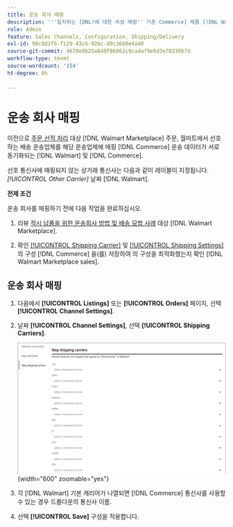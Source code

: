 ```yaml
---
title: 운송 회사 매핑
description: '''일치하는 [DNL!에 대한 속성 매핑'' 기존 Commerce] 제품 [!DNL Walmart Marketplace] 다음 기간 동안 데이터 목록 및 동기화 [!DNL Channel Manager] 및 [!DNL Walmart].'''
role: Admin
feature: Sales Channels, Configuration, Shipping/Delivery
exl-id: 98c8d3f6-f129-43c6-920c-d9c36b0e4a40
source-git-commit: 4670e9b25a840f86862c9cadaf9e6d3e70330b7d
workflow-type: tm+mt
source-wordcount: '154'
ht-degree: 0%

---
```



# 운송 회사 매핑

이전으로 [주문 선적 처리](process-orders.md#ship-an-order) 대상 [!DNL Walmart Marketplace] 주문, 월마트에서 선호하는 배송 운송업체를 해당 운송업체에 매핑 [!DNL Commerce] 운송 데이터가 서로 동기화되는 [!DNL Walmart] 및 [!DNL Commerce].

선호 통신사에 매핑되지 않는 상거래 통신사는 다음과 같이 레이블이 지정됩니다. *[!UICONTROL Other Carrier]* 날짜 [!DNL Walmart].

**전제 조건**

운송 회사를 매핑하기 전에 다음 작업을 완료하십시오.

1. 리뷰 [적시 납품을 위한 운송회사 방법 및 배송 모범 사례](https://sellerhelp.walmart.com/s/guide?article=000009473) 대상 [!DNL Walmart Marketplace].

1. 확인 [[!UICONTROL Shipping Carrier]](https://experienceleague.adobe.com/docs/commerce-admin/stores-sales/delivery/shipping-carriers/carriers.html) 및 [[!UICONTROL Shipping Settings]](https://experienceleague.adobe.com/docs/commerce-admin/config/sales/shipping-settings.html) 의 구성 [!DNL Commerce] 을(를) 저장하여 의 구성을 최적화했는지 확인 [!DNL Walmart Marketplace sales].

## 운송 회사 매핑

1. 다음에서 **[!UICONTROL Listings]** 또는 **[!UICONTROL Orders]** 페이지, 선택 **[!UICONTROL Channel Settings]**.

1. 날짜 **[!UICONTROL Channel Settings]**, 선택 **[!UICONTROL Shipping Carriers]**.

   ![운송 회사 매핑](assets/map-shipping-carriers.png){width="600" zoomable="yes"}

1. 각 [!DNL Walmart] 기본 캐리어가 나열되면 [!DNL Commerce] 통신사를 사용할 수 있는 경우 드롭다운의 통신사 이름.

1. 선택 **[!UICONTROL Save]** 구성을 적용합니다.

